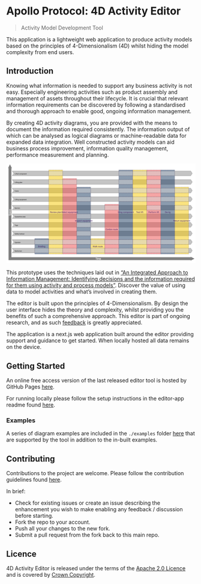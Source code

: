 # Apollo Protocol: 4D Activity Editor
> Activity Model Development Tool

This application is a lightweight web application to produce activity models based on the principles of 4-Dimensionalism (4D) whilst hiding the model complexity from end users.

## Introduction

Knowing what information is needed to support any business activity is not easy. Especially engineering activities such as product assembly and management of assets throughout their lifecycle. 
It is crucial that relevant information requirements can be discovered by following a standardised and thorough approach to enable good, ongoing information management.

By creating 4D activity diagrams, you are provided with the means to document the information required consistently. 
The information output of which can be analysed as logical diagrams or machine-readable data for expanded data integration.
Well constructed activity models can aid business process improvement, information quality management, performance measurement and planning.


![Screenshot](docs/CraneLift-20230329b.png)

This prototype uses the techniques laid out in [“An Integrated Approach to Information Management: Identifying decisions and the information required for them using activity and process models”](https://www.cdbb.cam.ac.uk/news/publication-integrated-approach-information-management-identifying-decisions-and-information).  Discover the value of using data to model activities and what’s involved in creating them.

The editor is built upon the principles of 4-Dimensionalism. By design the user interface hides the theory and complexity, whilst providing you the benefits of such a comprehensive approach. This editor is part of ongoing research, and as such [feedback](https://github.com/Apollo-Protocol/4d-activity-editor/discussions) is greatly appreciated.

The application is a next.js web application built around the editor providing support and guidance to get started. When locally hosted all data remains on the device.


## Getting Started

An online free access version of the last released editor tool is hosted by GitHub Pages [here](https://apollo-protocol.github.io/4d-activity-editor/).

For running locally please follow the setup instructions in the editor-app readme found [here](editor-app/README.md).

### Examples

A series of diagram examples are included in the `./examples` folder [here](./examples/) that are supported by the tool in addition to the in-built examples.

## Contributing

Contributions to the project are welcome. Please follow the contribution guidelines found [here](CONTRIBUTING.md).

In brief:
- Check for existing issues or create an issue describing the enhancement you wish to make enabling any feedback / discussion before starting.
- Fork the repo to your account.
- Push all your changes to the new fork.
- Submit a pull request from the fork back to this main repo.

## Licence

4D Activity Editor is released under the terms of the [Apache 2.0 Licence](LICENCE.md) and is covered by [Crown Copyright](https://www.nationalarchives.gov.uk/information-management/re-using-public-sector-information/uk-government-licensing-framework/crown-copyright/).
